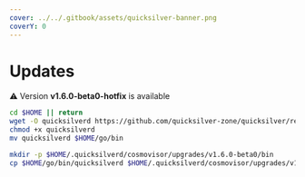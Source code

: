 ```yaml
---
cover: ../../.gitbook/assets/quicksilver-banner.png
coverY: 0
---
```


# Updates

⚠️ Version **v1.6.0-beta0-hotfix** is available

```bash
cd $HOME || return
wget -O quicksilverd https://github.com/quicksilver-zone/quicksilver/releases/download/v1.6.0-beta0-hotfix/quicksilverd-v1.6.0-beta0-hotfix-amd64
chmod +x quicksilverd
mv quicksilverd $HOME/go/bin

mkdir -p $HOME/.quicksilverd/cosmovisor/upgrades/v1.6.0-beta0/bin
cp $HOME/go/bin/quicksilverd $HOME/.quicksilverd/cosmovisor/upgrades/v1.6.0-beta0/bin/
```
